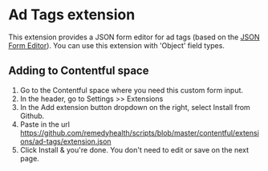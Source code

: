 # Ad Tags extension

This extension provides a JSON form editor for ad tags (based on the [JSON Form Editor](https://github.com/contentful/extensions/tree/master/samples/json-form-editor)). You can use this extension with 'Object' field types.

## Adding to Contentful space
1. Go to the Contentful space where you need this custom form input.
2. In the header, go to Settings >> Extensions
3. In the Add extension button dropdown on the right, select Install from Github.
4. Paste in the url https://github.com/remedyhealth/scripts/blob/master/contentful/extensions/ad-tags/extension.json
5. Click Install & you're done. You don't need to edit or save on the next page.
